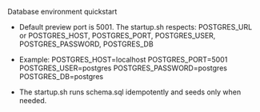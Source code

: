 Database environment quickstart

- Default preview port is 5001. The startup.sh respects:
  POSTGRES_URL or POSTGRES_HOST, POSTGRES_PORT, POSTGRES_USER, POSTGRES_PASSWORD, POSTGRES_DB

- Example:
  POSTGRES_HOST=localhost
  POSTGRES_PORT=5001
  POSTGRES_USER=postgres
  POSTGRES_PASSWORD=postgres
  POSTGRES_DB=postgres

- The startup.sh runs schema.sql idempotently and seeds only when needed.
